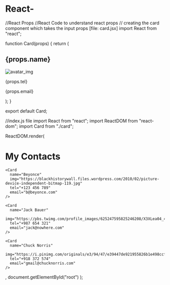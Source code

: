 # React-
//React Props
//React Code to understand react props
// creating the card component which takes the input props [file: card.jsx]
import React from "react";

function Card(props) {
  return (
    <div>
      <h2>{props.name}</h2>
      <img src={props.img} alt="avatar_img" />
      <p>{props.tel}</p>
      <p>{props.email}</p>
    </div>
  );
}

export default Card;

//index.js file
import React from "react";
import ReactDOM from "react-dom";
import Card from "./card";

ReactDOM.render(
  <div>
    <h1>My Contacts</h1>

    <Card
      name="Beyonce"
      img="https://blackhistorywall.files.wordpress.com/2010/02/picture-device-independent-bitmap-119.jpg"
      tel="+123 456 789"
      email="b@beyonce.com"
    />

    <Card
      name="Jack Bauer"
      img="https://pbs.twimg.com/profile_images/625247595825246208/X3XLea04_400x400.jpg"
      tel="+987 654 321"
      email="jack@nowhere.com"
    />

    <Card
      name="Chuck Norris"
      img="https://i.pinimg.com/originals/e3/94/47/e39447de921955826b1e498ccf9a39af.png"
      tel="+918 372 574"
      email="gmail@chucknorris.com"
    />
  </div>,
  document.getElementById("root")
);
